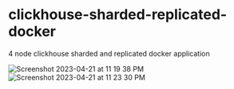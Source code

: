 # clickhouse-sharded-replicated-docker
4 node clickhouse sharded and replicated docker application


![Screenshot 2023-04-21 at 11 19 38 PM](https://user-images.githubusercontent.com/124853365/233674197-41a581ca-1fc5-4786-a357-6511358cf958.png)
![Screenshot 2023-04-21 at 11 23 30 PM](https://user-images.githubusercontent.com/124853365/233674640-48f64087-8214-4813-94c0-f2ef33babff5.png)
